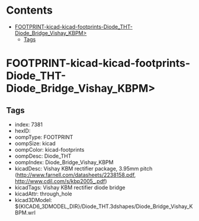 



Contents
========

* [FOOTPRINT-kicad-kicad-footprints-Diode_THT-Diode_Bridge_Vishay_KBPM>](#footprint-kicad-kicad-footprints-diode_tht-diode_bridge_vishay_kbpm)
	* [Tags](#tags)

# FOOTPRINT-kicad-kicad-footprints-Diode_THT-Diode_Bridge_Vishay_KBPM>

## Tags

- index: 7381
- hexID: 
- oompType: FOOTPRINT
- oompSize: kicad
- oompColor: kicad-footprints
- oompDesc: Diode_THT
- oompIndex: Diode_Bridge_Vishay_KBPM
- kicadDesc: Vishay KBM rectifier package, 3.95mm pitch (http://www.farnell.com/datasheets/2238158.pdf, http://www.cdil.com/s/kbp2005_.pdf)
- kicadTags: Vishay KBM rectifier diode bridge
- kicadAttr: through_hole
- kicad3DModel: ${KICAD6_3DMODEL_DIR}/Diode_THT.3dshapes/Diode_Bridge_Vishay_KBPM.wrl
